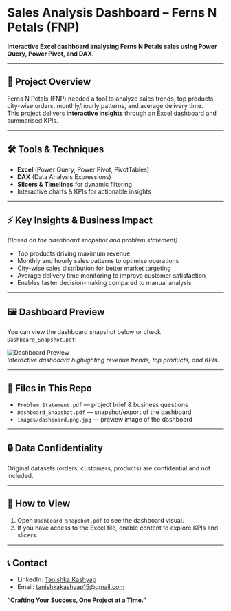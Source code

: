 # Sales Analysis Dashboard – Ferns N Petals (FNP)
**Interactive Excel dashboard analysing Ferns N Petals sales using Power Query, Power Pivot, and DAX.**

---

## 📌 Project Overview
Ferns N Petals (FNP) needed a tool to analyze sales trends, top products, city-wise orders, monthly/hourly patterns, and average delivery time.  
This project delivers **interactive insights** through an Excel dashboard and summarised KPIs.

---

## 🛠️ Tools & Techniques
- **Excel** (Power Query, Power Pivot, PivotTables)  
- **DAX** (Data Analysis Expressions)  
- **Slicers & Timelines** for dynamic filtering  
- Interactive charts & KPIs for actionable insights  

---

## ⚡ Key Insights & Business Impact
*(Based on the dashboard snapshot and problem statement)*  
- Top products driving maximum revenue  
- Monthly and hourly sales patterns to optimise operations  
- City-wise sales distribution for better market targeting  
- Average delivery time monitoring to improve customer satisfaction  
- Enables faster decision-making compared to manual analysis  

---

## 🖼️ Dashboard Preview
You can view the dashboard snapshot below or check `Dashboard_Snapshot.pdf`:

![Dashboard Preview](images/dashboard.png.jpg)  
*Interactive dashboard highlighting revenue trends, top products, and KPIs.*

---

## 📂 Files in This Repo
- `Problem_Statement.pdf` — project brief & business questions  
- `Dashboard_Snapshot.pdf` — snapshot/export of the dashboard  
- `images/dashboard.png.jpg` — preview image of the dashboard  

---

## 🔒 Data Confidentiality
Original datasets (orders, customers, products) are confidential and not included.

---

## 📖 How to View
1. Open `Dashboard_Snapshot.pdf` to see the dashboard visual.  
2. If you have access to the Excel file, enable content to explore KPIs and slicers.

---

## 📞 Contact
- LinkedIn: [Tanishka Kashyap](https://www.linkedin.com/in/tanishkakashyap)  
- Email: tanishkakashyap15@gmail.com  

**“Crafting Your Success, One Project at a Time.”**

